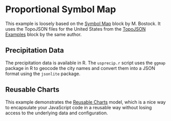# Proportional Symbol Map

This example is loosely based on the [Symbol Map](http://bl.ocks.org/mbostock/4342045) block by M. Bostock. It uses the TopoJSON files for the United States from the [TopoJSON Examples](https://gist.github.com/mbostock/4090846) block by the same author.

## Precipitation Data

The precipitation data is available in R. The `usprecip.r` script uses the `ggmap` package in R to geocode the city names and convert them into a JSON format using the `jsonlite` package.

## Reusable Charts

This example demonstrates the [Reusable Charts](http://bost.ocks.org/mike/chart/) model, which is a nice way to encapsulate your JavaScript code in a reusable way without losing access to the underlying data and configuration.
